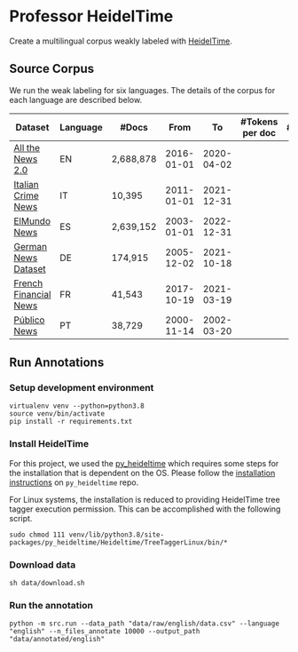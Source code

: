 # Professor HeidelTime

Create a multilingual corpus weakly labeled with [HeidelTime](https://github.com/HeidelTime/heideltime).

## Source Corpus

We run the weak labeling for six languages. The details of the corpus for each language are described below.

| Dataset                 | Language | #Docs     | From       | To          | #Tokens per doc | #Annotations | 
|-------------------------|----------|-----------|------------|-------------|-----------------|--------------|
| [All the News 2.0]      | EN       | 2,688,878 | 2016-01-01 | 2020-04-02  |                 |              |
| [Italian Crime News]    | IT       | 10,395    | 2011-01-01 | 2021-12-31  |                 |              |
| [ElMundo News]          | ES       | 2,639,152 | 2003-01-01 | 2022-12-31  |                 |              |
| [German News Dataset]   | DE       | 174,915   | 2005-12-02 | 2021-10-18  |                 |
| [French Financial News] | FR       | 41,543    | 2017-10-19 | 2021-03-19  |                 |              |
| [Público News]          | PT       | 38,729    | 2000-11-14 | 2002-03-20  |                 |              |

[All the News 2.0]: https://components.one/datasets/all-the-news-2-news-articles-dataset/

[Italian Crime News]: https://github.com/federicarollo/Italian-Crime-News

[ElMundo News]: https://github.com/hmosousa/elmundo_scraper

[German News Dataset]: https://www.kaggle.com/datasets/pqbsbk/german-news-dataset

[French Financial News]: https://www.kaggle.com/datasets/arcticgiant/french-financial-news

[Público News]: https://drive.inesctec.pt/s/N4ETjmF4k2MNkEs/download/publico_news.zip

## Run Annotations

### Setup development environment

```shell
virtualenv venv --python=python3.8
source venv/bin/activate
pip install -r requirements.txt
```

### Install HeidelTime

For this project, we used the [py_heideltime](https://github.com/JMendes1995/py_heideltime) which requires some steps
for
the installation that is dependent on the OS. Please follow the
[installation instructions](https://github.com/JMendes1995/py_heideltime#option-2-standalone-installation) on
`py_heideltime` repo.

For Linux systems, the installation is reduced to providing HeidelTime tree tagger execution permission. This can be
accomplished with the following script.

```shell
sudo chmod 111 venv/lib/python3.8/site-packages/py_heideltime/Heideltime/TreeTaggerLinux/bin/*
```

### Download data

```shell
sh data/download.sh
```

### Run the annotation

```shell
python -m src.run --data_path "data/raw/english/data.csv" --language "english" --n_files_annotate 10000 --output_path "data/annotated/english"
```
